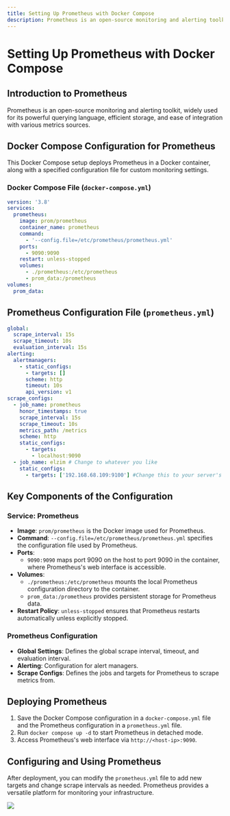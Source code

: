 ```yaml
---
title: Setting Up Prometheus with Docker Compose
description: Prometheus is an open-source monitoring and alerting toolkit, widely used for its powerful querying language, efficient storage, and ease of integration with various metrics sources.
---
```


# Setting Up Prometheus with Docker Compose

## Introduction to Prometheus

Prometheus is an open-source monitoring and alerting toolkit, widely used for its powerful querying language, efficient storage, and ease of integration with various metrics sources.

## Docker Compose Configuration for Prometheus

This Docker Compose setup deploys Prometheus in a Docker container, along with a specified configuration file for custom monitoring settings.

### Docker Compose File (`docker-compose.yml`)

```yaml
version: '3.8'
services:
  prometheus:
    image: prom/prometheus
    container_name: prometheus
    command:
      - '--config.file=/etc/prometheus/prometheus.yml'
    ports:
      - 9090:9090
    restart: unless-stopped
    volumes:
      - ./prometheus:/etc/prometheus
      - prom_data:/prometheus
volumes:
  prom_data:
```

## Prometheus Configuration File (`prometheus.yml`)

```yaml
global:
  scrape_interval: 15s
  scrape_timeout: 10s
  evaluation_interval: 15s
alerting:
  alertmanagers:
    - static_configs:
      - targets: []
      scheme: http
      timeout: 10s
      api_version: v1
scrape_configs:
  - job_name: prometheus
    honor_timestamps: true
    scrape_interval: 15s
    scrape_timeout: 10s
    metrics_path: /metrics
    scheme: http
    static_configs:
      - targets:
        - localhost:9090
  - job_name: elzim # Change to whatever you like
    static_configs:
      - targets: ['192.168.68.109:9100'] #Change this to your server's IP
```

## Key Components of the Configuration
### Service: Prometheus
- **Image**: `prom/prometheus` is the Docker image used for Prometheus.
- **Command**: `--config.file=/etc/prometheus/prometheus.yml` specifies the configuration file used by Prometheus.
- **Ports**: 
  - `9090:9090` maps port 9090 on the host to port 9090 in the container, where Prometheus's web interface is accessible.
- **Volumes**: 
  - `./prometheus:/etc/prometheus` mounts the local Prometheus configuration directory to the container.
  - `prom_data:/prometheus` provides persistent storage for Prometheus data.
- **Restart Policy**: `unless-stopped` ensures that Prometheus restarts automatically unless explicitly stopped.

### Prometheus Configuration
- **Global Settings**: Defines the global scrape interval, timeout, and evaluation interval.
- **Alerting**: Configuration for alert managers.
- **Scrape Configs**: Defines the jobs and targets for Prometheus to scrape metrics from.

## Deploying Prometheus

1. Save the Docker Compose configuration in a `docker-compose.yml` file and the Prometheus configuration in a `prometheus.yml` file.
2. Run `docker compose up -d` to start Prometheus in detached mode.
3. Access Prometheus's web interface via `http://<host-ip>:9090`.

## Configuring and Using Prometheus

After deployment, you can modify the `prometheus.yml` file to add new targets and change scrape intervals as needed. Prometheus provides a versatile platform for monitoring your infrastructure.

<a href="https://www.buymeacoffee.com/techdox"><img src="https://img.buymeacoffee.com/button-api/?text=Buy me a cup of tea&emoji=🍵&slug=techdox&button_colour=FFDD00&font_colour=000000&font_family=Cookie&outline_colour=000000&coffee_colour=ffffff" /></a>

